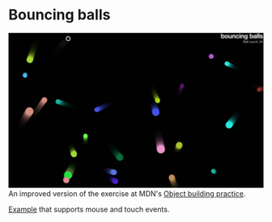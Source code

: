 # Bouncing balls
![](demo.jpg)
An improved version of the exercise at MDN's [Object building
practice](https://developer.mozilla.org/en-US/docs/Learn/JavaScript/Objects/Object_building_practice).

[Example](https://fshamakhov.github.io/bouncing-balls/) that supports mouse and touch
events.

